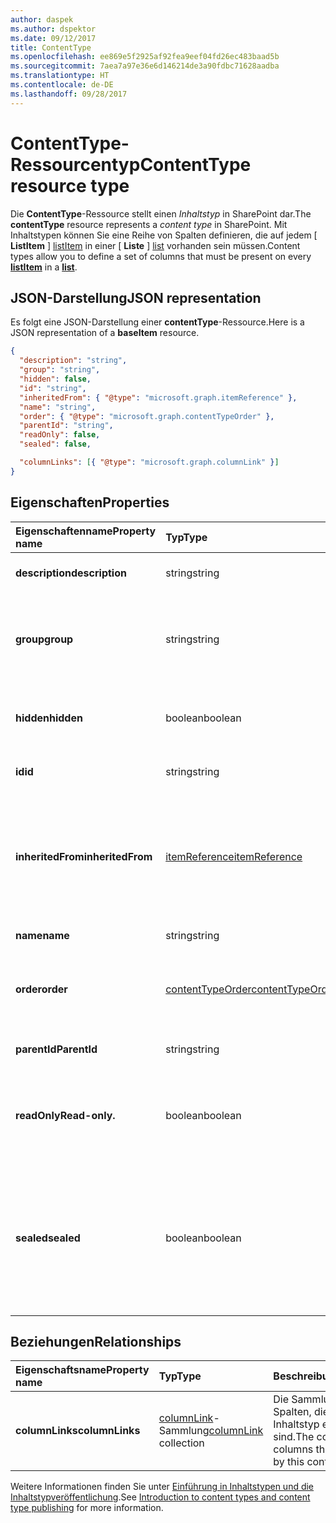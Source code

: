 ```yaml
---
author: daspek
ms.author: dspektor
ms.date: 09/12/2017
title: ContentType
ms.openlocfilehash: ee869e5f2925af92fea9eef04fd26ec483baad5b
ms.sourcegitcommit: 7aea7a97e36e6d146214de3a90fdbc71628aadba
ms.translationtype: HT
ms.contentlocale: de-DE
ms.lasthandoff: 09/28/2017
---
```

# <a name="contenttype-resource-type"></a><span data-ttu-id="e405b-102">ContentType-Ressourcentyp</span><span class="sxs-lookup"><span data-stu-id="e405b-102">ContentType resource type</span></span>

<span data-ttu-id="e405b-103">Die **ContentType**-Ressource stellt einen _Inhaltstyp_ in SharePoint dar.</span><span class="sxs-lookup"><span data-stu-id="e405b-103">The **contentType** resource represents a _content type_ in SharePoint.</span></span>
<span data-ttu-id="e405b-104">Mit Inhaltstypen können Sie eine Reihe von Spalten definieren, die auf jedem [ **ListItem** ] [ listItem] in einer [ **Liste** ] [list] vorhanden sein müssen.</span><span class="sxs-lookup"><span data-stu-id="e405b-104">Content types allow you to define a set of columns that must be present on every [**listItem**][listItem] in a [**list**][list].</span></span>

[list]: list.md
[listItem]: listItem.md

## <a name="json-representation"></a><span data-ttu-id="e405b-105">JSON-Darstellung</span><span class="sxs-lookup"><span data-stu-id="e405b-105">JSON representation</span></span>

<span data-ttu-id="e405b-106">Es folgt eine JSON-Darstellung einer **contentType**-Ressource.</span><span class="sxs-lookup"><span data-stu-id="e405b-106">Here is a JSON representation of a **baseItem** resource.</span></span>
<!-- { "blockType": "resource", "@odata.type": "microsoft.graph.contentType" } -->

```json
{
  "description": "string",
  "group": "string",
  "hidden": false,
  "id": "string",
  "inheritedFrom": { "@type": "microsoft.graph.itemReference" },
  "name": "string",
  "order": { "@type": "microsoft.graph.contentTypeOrder" },
  "parentId": "string",
  "readOnly": false,
  "sealed": false,

  "columnLinks": [{ "@type": "microsoft.graph.columnLink" }]
}
```

## <a name="properties"></a><span data-ttu-id="e405b-107">Eigenschaften</span><span class="sxs-lookup"><span data-stu-id="e405b-107">Properties</span></span>

| <span data-ttu-id="e405b-108">Eigenschaftenname</span><span class="sxs-lookup"><span data-stu-id="e405b-108">Property name</span></span>     | <span data-ttu-id="e405b-109">Typ</span><span class="sxs-lookup"><span data-stu-id="e405b-109">Type</span></span>                 | <span data-ttu-id="e405b-110">Beschreibung</span><span class="sxs-lookup"><span data-stu-id="e405b-110">Description</span></span>
|:------------------|:---------------------|:----------------------------------
| <span data-ttu-id="e405b-111">**description**</span><span class="sxs-lookup"><span data-stu-id="e405b-111">**description**</span></span>   | <span data-ttu-id="e405b-112">string</span><span class="sxs-lookup"><span data-stu-id="e405b-112">string</span></span>               | <span data-ttu-id="e405b-113">Der beschreibende Text für das Element.</span><span class="sxs-lookup"><span data-stu-id="e405b-113">The descriptive text for the site.</span></span>
| <span data-ttu-id="e405b-114">**group**</span><span class="sxs-lookup"><span data-stu-id="e405b-114">**group**</span></span>         | <span data-ttu-id="e405b-115">string</span><span class="sxs-lookup"><span data-stu-id="e405b-115">string</span></span>               | <span data-ttu-id="e405b-116">Der Name der Gruppe, der dieser Inhaltstyp angehört.</span><span class="sxs-lookup"><span data-stu-id="e405b-116">The name of the group this content type belongs to.</span></span> <span data-ttu-id="e405b-117">Dadurch können dazugehörige Inhaltstypen einfacher organisiert werden.</span><span class="sxs-lookup"><span data-stu-id="e405b-117">Helps organize related content types.</span></span>
| <span data-ttu-id="e405b-118">**hidden**</span><span class="sxs-lookup"><span data-stu-id="e405b-118">**hidden**</span></span>        | <span data-ttu-id="e405b-119">boolean</span><span class="sxs-lookup"><span data-stu-id="e405b-119">boolean</span></span>              | <span data-ttu-id="e405b-120">Gibt an, ob der Inhaltstyp im Menü 'Neu' der Liste ausgeblendet ist.</span><span class="sxs-lookup"><span data-stu-id="e405b-120">Indicates whether the content type is hidden in the list's 'New' menu.</span></span>
| <span data-ttu-id="e405b-121">**id**</span><span class="sxs-lookup"><span data-stu-id="e405b-121">**id**</span></span>            | <span data-ttu-id="e405b-122">string</span><span class="sxs-lookup"><span data-stu-id="e405b-122">string</span></span>               | <span data-ttu-id="e405b-123">Der eindeutige Bezeichner des Inhaltstyps.</span><span class="sxs-lookup"><span data-stu-id="e405b-123">The unique identifier of the content type.</span></span>
| <span data-ttu-id="e405b-124">**inheritedFrom**</span><span class="sxs-lookup"><span data-stu-id="e405b-124">**inheritedFrom**</span></span> | <span data-ttu-id="e405b-125">[itemReference][]</span><span class="sxs-lookup"><span data-stu-id="e405b-125">[itemReference][]</span></span>    | <span data-ttu-id="e405b-126">Wenn dieses Inhaltstyps aus einem anderen Bereich (z. B. eine Website) übernommen wurde, wird ein Verweis auf das Element angezeigt, in dem der Inhaltstyp definiert ist.</span><span class="sxs-lookup"><span data-stu-id="e405b-126">If this content type is inherited from another scope (like a site), provides a reference to the item where the content type is defined.</span></span>
| <span data-ttu-id="e405b-127">**name**</span><span class="sxs-lookup"><span data-stu-id="e405b-127">**name**</span></span>          | <span data-ttu-id="e405b-128">string</span><span class="sxs-lookup"><span data-stu-id="e405b-128">string</span></span>               | <span data-ttu-id="e405b-129">Der Name des Inhaltstyps.</span><span class="sxs-lookup"><span data-stu-id="e405b-129">The name of the external content type.</span></span>
| <span data-ttu-id="e405b-130">**order**</span><span class="sxs-lookup"><span data-stu-id="e405b-130">**order**</span></span>         | <span data-ttu-id="e405b-131">[contentTypeOrder][]</span><span class="sxs-lookup"><span data-stu-id="e405b-131">[contentTypeOrder][]</span></span> | <span data-ttu-id="e405b-132">Gibt die Reihenfolge, in welcher der Inhaltstyp in der Auswahl-Benutzeroberfläche angezeigt wird.</span><span class="sxs-lookup"><span data-stu-id="e405b-132">Specifies the order in which the content type appears in the selection UI.</span></span>
| <span data-ttu-id="e405b-133">**parentId**</span><span class="sxs-lookup"><span data-stu-id="e405b-133">**ParentId**</span></span>      | <span data-ttu-id="e405b-134">string</span><span class="sxs-lookup"><span data-stu-id="e405b-134">string</span></span>               | <span data-ttu-id="e405b-135">Der eindeutige Bezeichner des Inhaltstyps.</span><span class="sxs-lookup"><span data-stu-id="e405b-135">The unique identifier of the content type.</span></span>
| <span data-ttu-id="e405b-136">**readOnly**</span><span class="sxs-lookup"><span data-stu-id="e405b-136">**Read-only.**</span></span>      | <span data-ttu-id="e405b-137">boolean</span><span class="sxs-lookup"><span data-stu-id="e405b-137">boolean</span></span>              | <span data-ttu-id="e405b-138">`true` gibt an, dass der Inhaltstyp erst geändert werden kann, nachdem der Wert auf `false` festgelegt wurde.</span><span class="sxs-lookup"><span data-stu-id="e405b-138">If `true`, the content type cannot be modified unless this value is first set to `false`.</span></span>
| <span data-ttu-id="e405b-139">**sealed**</span><span class="sxs-lookup"><span data-stu-id="e405b-139">**sealed**</span></span>        | <span data-ttu-id="e405b-140">boolean</span><span class="sxs-lookup"><span data-stu-id="e405b-140">boolean</span></span>              | <span data-ttu-id="e405b-141">`true` gibt an, dass der Inhaltstyp nicht von Benutzern oder über Push-Down-Vorgänge geändert werden kann.</span><span class="sxs-lookup"><span data-stu-id="e405b-141">If `true`, the content type cannot be modified by users or through push-down operations.</span></span> <span data-ttu-id="e405b-142">Nur Websitesammlungsadministratoren können Inhaltstypen versiegeln oder entsiegeln.</span><span class="sxs-lookup"><span data-stu-id="e405b-142">Only site collection administrators can seal or unseal content types.</span></span>

## <a name="relationships"></a><span data-ttu-id="e405b-143">Beziehungen</span><span class="sxs-lookup"><span data-stu-id="e405b-143">Relationships</span></span>

| <span data-ttu-id="e405b-144">Eigenschaftsname</span><span class="sxs-lookup"><span data-stu-id="e405b-144">Property name</span></span>   | <span data-ttu-id="e405b-145">Typ</span><span class="sxs-lookup"><span data-stu-id="e405b-145">Type</span></span>                      | <span data-ttu-id="e405b-146">Beschreibung</span><span class="sxs-lookup"><span data-stu-id="e405b-146">Description</span></span>
|:----------------|:--------------------------|:-------------------------------
| <span data-ttu-id="e405b-147">**columnLinks**</span><span class="sxs-lookup"><span data-stu-id="e405b-147">**columnLinks**</span></span> | <span data-ttu-id="e405b-148">[columnLink][]-Sammlung</span><span class="sxs-lookup"><span data-stu-id="e405b-148">[columnLink][] collection</span></span> | <span data-ttu-id="e405b-149">Die Sammlung von Spalten, die für diesen Inhaltstyp erforderlich sind.</span><span class="sxs-lookup"><span data-stu-id="e405b-149">The collection of columns that are required by this content type</span></span>

<span data-ttu-id="e405b-150">Weitere Informationen finden Sie unter [Einführung in Inhaltstypen und die Inhaltstypveröffentlichung][contentTypeIntro].</span><span class="sxs-lookup"><span data-stu-id="e405b-150">See [Introduction to content types and content type publishing][contentTypeIntro] for more information.</span></span>

[columnLink]: columnLink.md
[contentTypeIntro]: https://support.office.com/en-us/article/Introduction-to-content-types-and-content-type-publishing-e1277a2e-a1e8-4473-9126-91a0647766e5
[itemReference]: itemReference.md
[contentTypeOrder]: contentTypeOrder.md

<!-- {
  "type": "#page.annotation",
  "description": "",
  "keywords": "",
  "section": "documentation",
  "tocPath": "Resources/ContentType"
} -->
